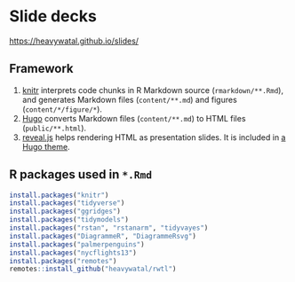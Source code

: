 # Slide decks

https://heavywatal.github.io/slides/


## Framework

1.  [knitr](https://yihui.org/knitr/)
    interprets code chunks in R Markdown source (`rmarkdown/**.Rmd`),
    and generates Markdown files (`content/**.md`) and figures (`content/*/figure/*`).
2.  [Hugo](https://gohugo.io/)
    converts Markdown files (`content/**.md`) to HTML files (`public/**.html`).
3.  [reveal.js](https://revealjs.com/)
    helps rendering HTML as presentation slides.
    It is included in [a Hugo theme](https://github.com/heavywatal/hugo-theme-reveal).


## R packages used in `*.Rmd`

```r
install.packages("knitr")
install.packages("tidyverse")
install.packages("ggridges")
install.packages("tidymodels")
install.packages("rstan", "rstanarm", "tidyvayes")
install.packages("DiagrammeR", "DiagrammeRsvg")
install.packages("palmerpenguins")
install.packages("nycflights13")
install.packages("remotes")
remotes::install_github("heavywatal/rwtl")
```
